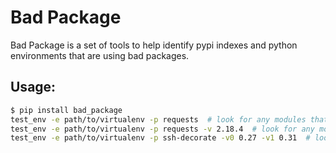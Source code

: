# Bad Package

Bad Package is a set of tools to help identify pypi indexes and python environments that are using bad packages.

## Usage:

```bash
$ pip install bad_package
test_env -e path/to/virtualenv -p requests  # look for any modules that end up installing requests
test_env -e path/to/virtualenv -p requests -v 2.18.4  # look for any modules that end up installing requests==2.18.4
test_env -e path/to/virtualenv -p ssh-decorate -v0 0.27 -v1 0.31  # look for any modules that install ssh-decorate between 0.27 and 0.31
```